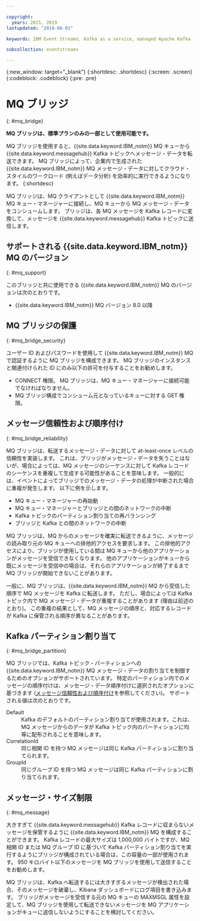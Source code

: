 ```yaml
---

copyright:
  years: 2015, 2019
lastupdated: "2018-06-01"

keywords: IBM Event Streams, Kafka as a service, managed Apache Kafka

subcollection: eventstreams

---
```


{:new_window: target="_blank"}
{:shortdesc: .shortdesc}
{:screen: .screen}
{:codeblock: .codeblock}
{:pre: .pre}

# MQ ブリッジ
{: #mq_bridge}

**MQ ブリッジは、標準プランのみの一部として使用可能です。**
<br/>

MQ ブリッジを使用すると、{{site.data.keyword.IBM_notm}} MQ キューから {{site.data.keyword.messagehub}} Kafka トピックへメッセージ・データを転送できます。 MQ ブリッジによって、企業内で生成された {{site.data.keyword.IBM_notm}} MQ メッセージ・データに対してクラウド・スタイルのワークロード (例えばデータ分析) を効率的に実行できるようになります。
 {:shortdesc}

MQ ブリッジは、MQ クライアントとして {{site.data.keyword.IBM_notm}} MQ キュー・マネージャーに接続し、MQ キューから MQ メッセージ・データをコンシュームします。 ブリッジは、各 MQ メッセージを Kafka レコードに変換して、メッセージを {{site.data.keyword.messagehub}} Kafka トピックに送信します。

## サポートされる {{site.data.keyword.IBM_notm}} MQ のバージョン
{: #mq_support}

このブリッジと共に使用できる {{site.data.keyword.IBM_notm}} MQ のバージョンは次のとおりです。

* {{site.data.keyword.IBM_notm}} MQ バージョン 8.0 以降

## MQ ブリッジの保護
{: #mq_bridge_security}

ユーザー ID およびパスワードを使用して {{site.data.keyword.IBM_notm}} MQ で認証するように MQ ブリッジを構成できます。 MQ ブリッジのインスタンスと関連付けられた ID にのみ以下の許可を付与することをお勧めします。

* CONNECT 権限。 MQ ブリッジは、MQ キュー・マネージャーに接続可能でなければなりません。
* MQ ブリッジ構成でコンシューム元となっているキューに対する GET 権限。

## メッセージ信頼性および順序付け
{: #mq_bridge_reliability}

MQ ブリッジは、転送するメッセージ・データに対して at-least-once レベルの信頼性を実装します。 これは、ブリッジがメッセージ・データを失うことはないが、場合によっては、MQ メッセージのシーケンスに対して Kafka レコードのシーケンスを重複して生成する可能性があることを意味します。 一般的には、イベントによってブリッジでのメッセージ・データの処理が中断された場合に重複が発生します。 以下に例を示します。

* MQ キュー・マネージャーの再始動
* MQ キュー・マネージャーとブリッジとの間のネットワークの中断
* Kafka トピックのパーティション割り当ての再バランシング
* ブリッジと Kafka との間のネットワークの中断

MQ ブリッジは、MQ からのメッセージを確実に転送できるように、メッセージの読み取り元の MQ キューへの排他的アクセスを要求します。 この排他的アクセスにより、ブリッジが使用している間は MQ キューから他のアプリケーションがメッセージを受信できなくなります。 他のアプリケーションがキューから既にメッセージを受信中の場合は、それらのアプリケーションが終了するまで MQ ブリッジが開始できないことがあります。

一般に、MQ ブリッジは、{{site.data.keyword.IBM_notm}} MQ から受信した順序で MQ メッセージを Kafka に転送します。 ただし、場合によっては Kafka トピック内で MQ メッセージ・データが重複することがあります (理由は前述のとおり)。 この重複の結果として、MQ メッセージの順序と、対応するレコードが Kafka に保管される順序が異なることがあります。

## Kafka パーティション割り当て
{: #mq_bridge_partition}

MQ ブリッジでは、Kafka トピック・パーティションへの {{site.data.keyword.IBM_notm}} MQ メッセージ・データの割り当てを制御するためのオプションがサポートされています。 特定のパーティション内でのメッセージの順序付けは、メッセージ・データ順序付けに選択されたオプションに基づきます ([メッセージ信頼性および順序付け](#mq_bridge_reliability)を参照してください)。 サポートされる値は次のとおりです。
<dl><dt>Default</dt>
<dd>Kafka のデフォルトのパーティション割り当てが使用されます。これは、MQ メッセージからのデータが Kafka トピック内のパーティションに均等に配布されることを意味します。</dd>
<dt>CorrelationId</dt>
<dd>同じ相関 ID を持つ MQ メッセージは同じ Kafka パーティションに割り当てられます。</dd>
<dt>GroupId</dt>
<dd>同じグループ ID を持つ MQ メッセージは同じ Kafka パーティションに割り当てられます。
</dd>
</dl>

## メッセージ・サイズ制限
{: #mq_message}

大きすぎて {{site.data.keyword.messagehub}} Kafka レコードに収まらないメッセージを保管するように {{site.data.keyword.IBM_notm}} MQ を構成することができます。 Kafka レコードの最大サイズは 1,000,000 バイトですが、MQ 相関 ID または MQ グループ ID に基づいて Kafka パーティション割り当てを実行するようにブリッジが構成されている場合は、この容量の一部が使用されます。 950 キロバイト以下のメッセージを MQ ブリッジを使用して送信することをお勧めします。

MQ ブリッジは、Kafka へ転送するには大きすぎるメッセージが検出された場合、そのメッセージを破棄し、Kibana ダッシュボードにログ項目を書き込みます。 ブリッジがメッセージを受信する元の MQ キューの MAXMSGL 属性を設定して、MQ ブリッジを使用して転送できないメッセージを MQ アプリケーションがキューに送信しないようにすることを検討してください。
